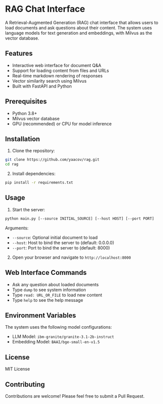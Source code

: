 # RAG Chat Interface

A Retrieval-Augmented Generation (RAG) chat interface that allows users to load documents and ask questions about their content. The system uses language models for text generation and embeddings, with Milvus as the vector database.

## Features

- Interactive web interface for document Q&A
- Support for loading content from files and URLs
- Real-time markdown rendering of responses
- Vector similarity search using Milvus
- Built with FastAPI and Python

## Prerequisites

- Python 3.8+
- Milvus vector database
- GPU (recommended) or CPU for model inference

## Installation

1. Clone the repository:
```bash
git clone https://github.com/yaacov/rag.git
cd rag
```

2. Install dependencies:
```bash
pip install -r requirements.txt
```

## Usage

1. Start the server:
```bash
python main.py [--source INITIAL_SOURCE] [--host HOST] [--port PORT]
```

Arguments:
- `--source`: Optional initial document to load
- `--host`: Host to bind the server to (default: 0.0.0.0)
- `--port`: Port to bind the server to (default: 8000)

2. Open your browser and navigate to `http://localhost:8000`

## Web Interface Commands

- Ask any question about loaded documents
- Type `dump` to see system information
- Type `read: URL_OR_FILE` to load new content
- Type `help` to see the help message

## Environment Variables

The system uses the following model configurations:
- LLM Model: `ibm-granite/granite-3.1-2b-instruct`
- Embedding Model: `BAAI/bge-small-en-v1.5`

## License

MIT License

## Contributing

Contributions are welcome! Please feel free to submit a Pull Request.
